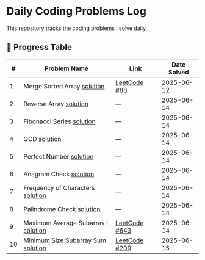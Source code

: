 # Daily Coding Problems Log

This repository tracks the coding problems I solve daily.

## 📅 Progress Table

| #  | Problem Name            | Link                                                                        | Date Solved |
|----|-------------------------|-----------------------------------------------------------------------------|-------------|
| 1  | Merge Sorted Array [solution](./Array/MergeSortedArray.java)      | [LeetCode #88](https://leetcode.com/problems/merge-sorted-array/)          | 2025-06-12  |
| 2  | Reverse Array [solution](./Array/ReverseArray.java)           | —                                                                           | 2025-06-14  |
| 3  | Fibonacci Series [solution](./Math/FibonacciSeries.java)        | —                                                                           | 2025-06-14  |
| 4  | GCD [solution](./Math/Gcd.java)                     | —                                                                           | 2025-06-14  |
| 5  | Perfect Number [solution](./Math/PerfectNumber.java)          | —                                                                           | 2025-06-14  |
| 6  | Anagram Check [solution](./String/Anagram.java)           | —                                                                           | 2025-06-14  |
| 7  | Frequency of Characters [solution](./String/FrequencyOfCharacters.java) | —                                                                           | 2025-06-14  |
| 8  | Palindrome Check [solution](./String/Palindrome.java)        | —                                                                           | 2025-06-14  |
| 9  | Maximum Average Subarray I [solution](./Array/MaxAverage.java) | [LeetCode #643](https://leetcode.com/problems/maximum-average-subarray-i/) | 2025-06-14  |
| 10 | Minimum Size Subarray Sum [solution](./Array/MinSubArrayLen.java) | [LeetCode #209](https://leetcode.com/problems/minimum-size-subarray-sum/) | 2025-06-15  |
